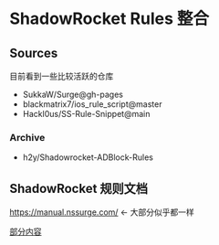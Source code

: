 # ShadowRocket Rules 整合

## Sources

目前看到一些比较活跃的仓库

- SukkaW/Surge@gh-pages
- blackmatrix7/ios_rule_script@master
- Hackl0us/SS-Rule-Snippet@main

### Archive

- h2y/Shadowrocket-ADBlock-Rules

## ShadowRocket 规则文档

https://manual.nssurge.com/ <- 大部分似乎都一样  


[部分内容](./docs/manual.md)